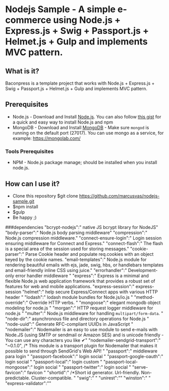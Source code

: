Nodejs Sample - A simple e-commerce using Node.js + Express.js + Swig + Passport.js + Helmet.js + Gulp and implements MVC pattern.
==========

## What is it?
Baconpress is a template project that works with Node.js + Express.js + Swig + Passport.js + Helmet.js + Gulp and implements MVC pattern.

## Prerequisites
* Node.js - Download and Install [Node.js](http://www.nodejs.org/download/). You can also follow [this gist](https://gist.github.com/isaacs/579814) for a quick and easy way to install Node.js and npm
* MongoDB - Download and Install [MongoDB](http://docs.mongodb.org/manual/installation/) - Make sure `mongod` is running on the default port (27017). You can use mongo as a service, for example: https://mongolab.com/


### Tools Prerequisites
* NPM - Node.js package manage; should be installed when you install node.js.

## How can I use it?
* Clone this repository $git clone https://github.com/marcusvas/nodejs-sample.git
* $npm install
* $gulp
* Be happy ;)

###dependencies
    "bcrypt-nodejs":" native JS bcrypt library for NodeJS"
    "body-parser":" Node.js body parsing middleware" 
    "compression":" Node.js compression middleware."
    "connect-ensure-login":" Login session ensuring middleware for Connect and Express."
    "connect-flash":" The flash is a special area of the session used for storing messages."
    "cookie-parser":" Parse Cookie header and populate req.cookies with an object keyed by the cookie names.
    "email-templates":" Node.js module for rendering beautiful emails with ejs, jade, swig, hbs, or handlebars templates and email-friendly inline CSS using juice."
    "errorhandler":" Development-only error handler middleware "
    "express":" Express is a minimal and flexible Node.js web application framework that provides a robust set of features for web and mobile applications.
    "express-session":" express-session
    "helmet":" help secure Express/Connect apps with various HTTP header  "
    "lodash":" lodash module bundles for Node.js/io.js "
    "method-override":" Override HTTP verbs. "
    "mongoose":" elegant mongodb object modeling for node.js "
    "morgan":" HTTP request logger middleware for node.js "
    "multer":" Node.js middleware for handling `multipart/form-data`. "
    "node-dir":" asynchronous file and directory operations for Node.js "
    "node-uuid":" Generate RFC-compliant UUIDs in JavaScript "
    "nodemailer":" Nodemailer is an easy to use module to send e-mails with Node.JS (using SMTP or sendmail or Amazon SES) and is unicode friendly - You can use any characters you like ✔"
    "nodemailer-sendgrid-transport":" "~0.1.0", /*  This module is a transport plugin for Nodemailer that makes it possible to send through SendGrid's Web API! "
    "passport":"  middleware para login "
    "passport-facebook":" login social "
    "passport-google-oauth":" login social "
    "passport-local":" login custom "
    "passport-local-mongoose":" login social "
    "passport-twitter":" login social "
    "serve-favicon":" favicon "
    "shortid":" /*Short id generator. Url-friendly. Non-predictable. Cluster-compatible. "
    "swig":"  "
    "unirest":"" 
    "winston":" "
    "express-validator":""
